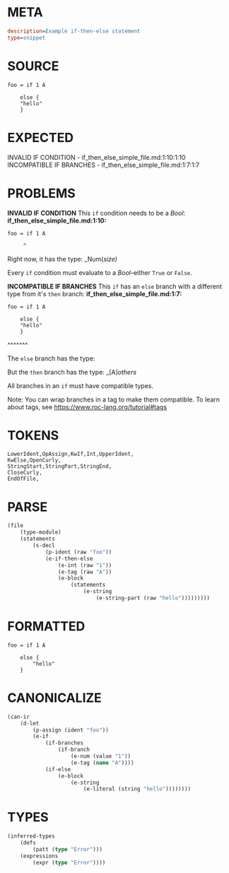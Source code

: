 # META
~~~ini
description=Example if-then-else statement
type=snippet
~~~
# SOURCE
~~~roc
foo = if 1 A

    else {
	"hello"
    }
~~~
# EXPECTED
INVALID IF CONDITION - if_then_else_simple_file.md:1:10:1:10
INCOMPATIBLE IF BRANCHES - if_then_else_simple_file.md:1:7:1:7
# PROBLEMS
**INVALID IF CONDITION**
This `if` condition needs to be a _Bool_:
**if_then_else_simple_file.md:1:10:**
```roc
foo = if 1 A
```
         ^

Right now, it has the type:
    _Num(_size)_

Every `if` condition must evaluate to a _Bool_–either `True` or `False`.

**INCOMPATIBLE IF BRANCHES**
This `if` has an `else` branch with a different type from it's `then` branch:
**if_then_else_simple_file.md:1:7:**
```roc
foo = if 1 A

    else {
	"hello"
    }
```
 ^^^^^^^

The `else` branch has the type:
    

But the `then` branch has the type:
    _[A]_others_

All branches in an `if` must have compatible types.

Note: You can wrap branches in a tag to make them compatible.
To learn about tags, see <https://www.roc-lang.org/tutorial#tags>

# TOKENS
~~~zig
LowerIdent,OpAssign,KwIf,Int,UpperIdent,
KwElse,OpenCurly,
StringStart,StringPart,StringEnd,
CloseCurly,
EndOfFile,
~~~
# PARSE
~~~clojure
(file
	(type-module)
	(statements
		(s-decl
			(p-ident (raw "foo"))
			(e-if-then-else
				(e-int (raw "1"))
				(e-tag (raw "A"))
				(e-block
					(statements
						(e-string
							(e-string-part (raw "hello")))))))))
~~~
# FORMATTED
~~~roc
foo = if 1 A

	else {
		"hello"
	}
~~~
# CANONICALIZE
~~~clojure
(can-ir
	(d-let
		(p-assign (ident "foo"))
		(e-if
			(if-branches
				(if-branch
					(e-num (value "1"))
					(e-tag (name "A"))))
			(if-else
				(e-block
					(e-string
						(e-literal (string "hello"))))))))
~~~
# TYPES
~~~clojure
(inferred-types
	(defs
		(patt (type "Error")))
	(expressions
		(expr (type "Error"))))
~~~
